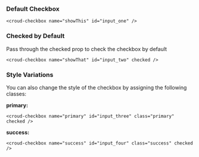 ### Default Checkbox
  
    <croud-checkbox name="showThis" id="input_one" />

### Checked by Default
Pass through the checked prop to check the checkbox by default

    <croud-checkbox name="showThat" id="input_two" checked />

### Style Variations
You can also change the style of the checkbox by assigning the following classes:

**primary:**

    <croud-checkbox name="primary" id="input_three" class="primary" checked />

**success:**

    <croud-checkbox name="success" id="input_four" class="success" checked />